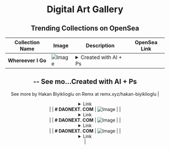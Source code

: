 <div align="center">

# Digital Art Gallery

## Trending Collections on OpenSea

| Collection Name                       | Image                                                                                     | Description                       | OpenSea Link                                                                                          |
|---------------------------------------|-------------------------------------------------------------------------------------------|-----------------------------------|--------------------------------------------------------------------------------------------------------|
| **Whereever I Go** | ![Image](https://i.seadn.io/s/raw/files/95895843a58fc2675c505424307d430b.jpg?w=500&auto=format?w=200&auto=format) | <details><summary>Created with AI + Ps
--
See mo...</summary>Created with AI + Ps
--
See more by Hakan Biyiklioglu on Remx at remx.xyz/hakan-biyiklioglu</details> | <details><summary>Link</summary>[Whereever I Go](https://opensea.io/collection/whereever-i-go)</details> |
| **# DAONEXT. COM** | ![Image](https://i.seadn.io/s/raw/files/c2a5b51e4e5b0948e27b65329c73f491.png?w=500&auto=format?w=200&auto=format) |  | <details><summary>Link</summary>[# DAONEXT. COM](https://opensea.io/collection/daonext-com-195)</details> |
| **# DAONEXT. COM** | ![Image](https://i.seadn.io/s/raw/files/53f0673da43fa3844639800b5a8a8fd6.png?w=500&auto=format?w=200&auto=format) |  | <details><summary>Link</summary>[# DAONEXT. COM](https://opensea.io/collection/daonext-com-194)</details> |
| **# DAONEXT. COM** | ![Image](https://i.seadn.io/s/raw/files/74701c79438280b426968ab3ffa17a8c.png?w=500&auto=format?w=200&auto=format) |  | <details><summary>Link</summary>[# DAONEXT. COM](https://opensea.io/collection/daonext-com-193)</details> |

</div>